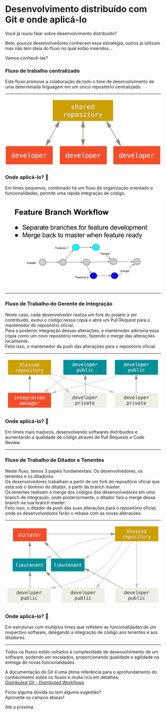 # Desenvolvimento distribuído com Git e onde aplicá-lo

Você já ouviu falar sobre desenvolvimento distribuído?

Bem, poucos desenvolvedores conhecem essa estratégia, outros já utilizam mas não tem ideia do fluxo no qual estão inseridos...

Vamos conhecê-las?

### Fluxo de trabalho centralizado

Este fluxo promove a colaboração de todo o time de desenvolvimento de uma determinada linguagem em um único repositório centralizado.

---

<p align="center">
<img src="centralized_workflow.png">
</p>

### Onde aplicá-lo? :hammer:

Em times pequenos, combinado há um fluxo de organização orientado a funcionalidades, permite uma rápida integração de código.<br>

<p align="center">
<img src="git-branch-management-6-638.jpg">
</p>

---

### Fluxo de Trabalho do Gerente de Integração

Neste caso, cada desenvolvedor realiza um fork do projeto à ser contribuído, evoluí o código nessa cópia e abre um Pull Request para o mantenedor do repositório oficial.<br>
Para a posterior integração dessas alterações, o mantenedor adiciona essa cópia como um novo repositório remoto, fazendo o merge das alterações localmente.<br> Feito isso, o mantenedor da push das alterações para o repositório oficial.

---

<p align="center">
<img src="integration-manager.png">
</p>

### Onde aplicá-lo? :hammer:

Em times mais maduros, desenvolvendo softwares distribuidos e aumentando a qualidade de código através de Pull Requests e Code Review.

---

### Fluxo de Trabalho de Ditador e Tenentes

Neste fluxo, temos 3 papéis fundamentais: Os desenvolvedores, os tenentes e os ditadores.<br>
Os desenvolvedores trabalham a partir de um fork do repositório oficial que está sob o dominio do ditador, a partir da branch master.<br>
Os tenentes realizam o merge dos códigos dos desenvolvedores em uma branch de integração, onde posteriormente, o ditador fará o merge dessa branch na sua branch master.<br>
Feito isso, o ditador da push das suas alterações para o repositório oficial, onde os desenvolvedores farão o rebase com as novas alterações.

---

<p align="center">
<img src="benevolent-dictator.png">
</p>

### Onde aplicá-lo? :hammer:

Em estruturas com multiplos times que refletem as funcionalidades de um respectivo software, delegando a integração de código aos tenentes e aos ditadores.<br>

---

Todos os fluxos estão voltados à complexidade de desenvolvimento de um software, podendo ser escalados, proporcionando qualidade e agilidade na entrega de novas funcionalidades.

A documentação do Git é uma ótima referência para o aprofundamento do conhecimento sobre os fluxos e muita rica em detalhes.<br>
[Distributed Git - Distributed Workflows](https://git-scm.com/book/en/v2/Distributed-Git-Distributed-Workflows)

Ficou alguma dúvida ou tem alguma sugestão?<br>
Aproveite os campos abaixo!<br>

Até a próxima.
